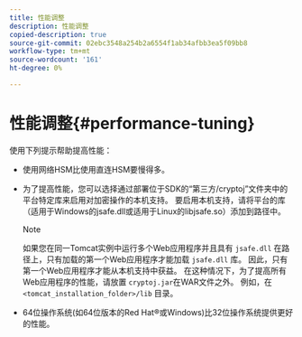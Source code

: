 ```yaml
---
title: 性能调整
description: 性能调整
copied-description: true
source-git-commit: 02ebc3548a254b2a6554f1ab34afbb3ea5f09bb8
workflow-type: tm+mt
source-wordcount: '161'
ht-degree: 0%

---
```


# 性能调整{#performance-tuning}

使用下列提示帮助提高性能：

* 使用网络HSM比使用直连HSM要慢得多。
* 为了提高性能，您可以选择通过部署位于SDK的“第三方/cryptoj”文件夹中的平台特定库来启用对加密操作的本机支持。 要启用本机支持，请将平台的库（适用于Windows的jsafe.dll或适用于Linux的libjsafe.so）添加到路径中。

  >[!NOTE]
  >
  >如果您在同一Tomcat实例中运行多个Web应用程序并且具有 `jsafe.dll` 在路径上，只有加载的第一个Web应用程序才能加载 `jsafe.dll` 库。 因此，只有第一个Web应用程序才能从本机支持中获益。 在这种情况下，为了提高所有Web应用程序的性能，请放置 `cryptoj.jar`在WAR文件之外。 例如，在 `<tomcat_installation_folder>/lib` 目录。

* 64位操作系统(如64位版本的Red Hat®或Windows)比32位操作系统提供更好的性能。
